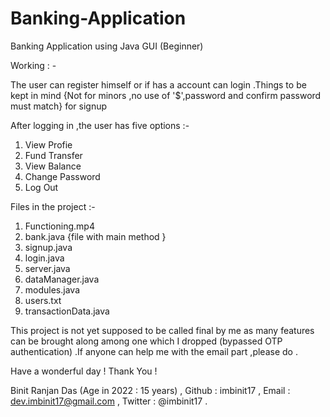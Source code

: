 # Banking-Application
Banking Application using Java GUI (Beginner)

Working : -

The user can register himself or if has a account can login .Things to be kept in mind {Not for minors ,no use of '$',password and confirm password must match} for signup

After logging in ,the user has five options :- 
1. View Profie
2. Fund Transfer
3. View Balance
4. Change Password
5. Log Out

Files in the project :- 
1. Functioning.mp4
2. bank.java {file with main method }
3. signup.java
4. login.java
5. server.java
6. dataManager.java
7. modules.java
8. users.txt
9. transactionData.java

This project is not yet supposed to be called final by me as many features can be brought along among one which I dropped (bypassed OTP authentication) .If anyone can help me with the email part ,please do .

Have a wonderful day ! Thank You !

Binit Ranjan Das (Age in 2022 : 15 years) ,
Github : imbinit17 ,
Email : dev.imbinit17@gmail.com , 
Twitter : @imbinit17 .
